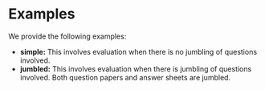 # Examples
We provide the following examples:
- **simple:** This involves evaluation when there is no jumbling of questions involved.
- **jumbled:** This involves evaluation when there is jumbling of questions involved. Both question papers and answer sheets are jumbled.
